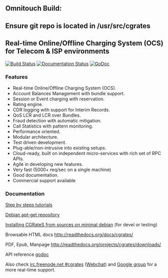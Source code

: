 ## Omnitouch Build:
## Ensure git repo is located in /usr/src/cgrates

## Real-time Online/Offline Charging System (OCS) for Telecom & ISP environments ##

[![Build Status](https://secure.travis-ci.org/cgrates/cgrates.png)](http://travis-ci.org/cgrates/cgrates)
[![Documentation Status](https://readthedocs.org/projects/cgrates/badge/?version=latest)](https://cgrates.readthedocs.io/en/latest/?badge=latest)
[![GoDoc](https://pkg.go.dev/badge/github.com/cgrates/cgrates)](https://pkg.go.dev/github.com/cgrates/cgrates@master)

### Features ###
+ Real-time Online/Offline Charging System (OCS).
+ Account Balances Management with bundle support.
+ Session or Event charging with reservation.
+ Rating engine.
+ CDR logging with support for Interim Records.
+ QoS LCR and LCR over Bundles.
+ Fraud detection with automatic mitigation.
+ Call Statistics with pattern monitoring.
+ Performance oriented.
+ Modular architecture.
+ Test driven development.
+ Plug-able/non-intrusive into existing setups.
+ Cloud-ready, built on independent micro-services with rich set of RPC APIs.
+ Agile in developing new features.
+ Very fast (5000+ req/sec on a single machine)
+ Good documentation.
+ Commercial support available

### Documentation ###
[Step by steps tutorials](https://cgrates.readthedocs.org/en/latest/tut_freeswitch.html)

[Debian apt-get repository](https://cgrates.readthedocs.io/en/latest/installation.html#debian-jessie-wheezy)

[Installing CGRateS from sources on minimal debian](https://asciinema.org/a/0lwlputceg52xssqgra7wjza0) (for devel or testing)

Browsable HTML docs http://readthedocs.org/docs/cgrates/

PDF, Epub, Manpage http://readthedocs.org/projects/cgrates/downloads/

API reference [godoc](https://godoc.org/github.com/cgrates/cgrates/apier)

Also check [irc.freenode.net #cgrates](irc://irc.freenode.net:6667/cgrates)  ([Webchat](http://webchat.freenode.net?randomnick=1&channels=%23cgrates)) and [Google group](https://groups.google.com/forum/#!forum/cgrates) for a more real-time support.

